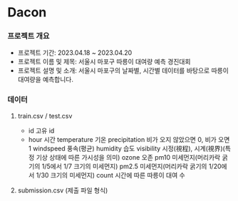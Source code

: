 # Dacon

### 프로젝트 개요

- 프로젝트 기간: 2023.04.18 ~ 2023.04.20
- 프로젝트 이름 및 제목: 서울시 마포구 따릉이 대여량 예측 경진대회
- 프로젝트 설명 및 소개: 서울시 마포구의 날짜별, 시간별 데이터를 바탕으로 따릉이 대여량을 예측합니다.

### 데이터
1. train.csv / test.csv
   * id 고유 id
   * hour 시간
temperature 기온
precipitation 비가 오지 않았으면 0, 비가 오면 1
windspeed 풍속(평균)
humidity 습도
visibility 시정(視程), 시계(視界)(특정 기상 상태에 따른 가시성을 의미)
ozone 오존
pm10 미세먼지(머리카락 굵기의 1/5에서 1/7 크기의 미세먼지)
pm2.5 미세먼지(머리카락 굵기의 1/20에서 1/30 크기의 미세먼지)
count 시간에 따른 따릉이 대여 수


3.  submission.csv (제출 파일 형식)


  
